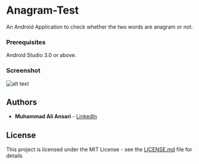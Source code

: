 
# Anagram-Test
An Android Application to check whether the two words are anagram or not.


### Prerequisites

Android Studio 3.0 or above.

### Screenshot
![alt text](https://drive.google.com/uc?export=download&id=1FkCcwm-Hjt2Fcgl58W_1BdgQ1zsZpmGf)

## Authors

* **Muhammad Ali Ansari** - [LinkedIn](https://www.linkedin.com/in/muhammad-ali-ansari-81571518)


## License

This project is licensed under the MIT License - see the [LICENSE.md](LICENSE.md) file for details
